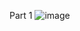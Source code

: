 Part 1
![image](https://user-images.githubusercontent.com/77312914/198727921-0b0553b1-8208-4894-8b46-27422b876287.png)
